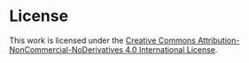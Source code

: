 # License

This work is licensed under the [Creative Commons Attribution-NonCommercial-NoDerivatives 4.0 International License](http://creativecommons.org/licenses/by-nc-nd/4.0/).